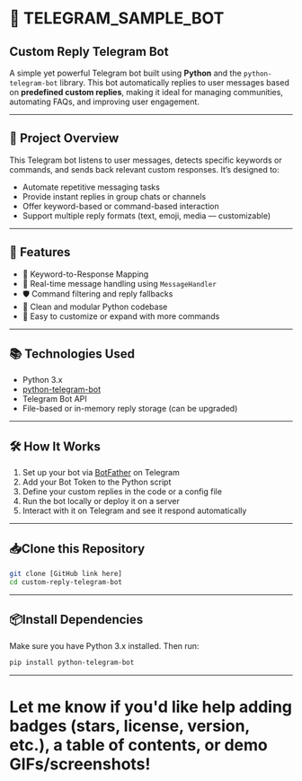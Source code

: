 # 🤖 TELEGRAM_SAMPLE_BOT

## Custom Reply Telegram Bot

A simple yet powerful Telegram bot built using **Python** and the `python-telegram-bot` library. This bot automatically replies to user messages based on **predefined custom replies**, making it ideal for managing communities, automating FAQs, and improving user engagement.

---

## 📌 Project Overview

This Telegram bot listens to user messages, detects specific keywords or commands, and sends back relevant custom responses. It’s designed to:

- Automate repetitive messaging tasks  
- Provide instant replies in group chats or channels  
- Offer keyword-based or command-based interaction  
- Support multiple reply formats (text, emoji, media — customizable)

---

## 🚀 Features

- 🧠 Keyword-to-Response Mapping  
- 🔄 Real-time message handling using `MessageHandler`  
- 🛡️ Command filtering and reply fallbacks  
- 🧱 Clean and modular Python codebase  
- 💬 Easy to customize or expand with more commands

---

## 📚 Technologies Used

- Python 3.x  
- [python-telegram-bot](https://github.com/python-telegram-bot/python-telegram-bot)  
- Telegram Bot API  
- File-based or in-memory reply storage (can be upgraded)

---

## 🛠️ How It Works

1. Set up your bot via [BotFather](https://core.telegram.org/bots#6-botfather) on Telegram  
2. Add your Bot Token to the Python script  
3. Define your custom replies in the code or a config file  
4. Run the bot locally or deploy it on a server  
5. Interact with it on Telegram and see it respond automatically

---

## 📥Clone this Repository
```bash
git clone [GitHub link here]
cd custom-reply-telegram-bot
```
---

## 📦Install Dependencies
Make sure you have Python 3.x installed. Then run:
```bash
pip install python-telegram-bot
```
---
# Let me know if you'd like help adding badges (stars, license, version, etc.), a table of contents, or demo GIFs/screenshots!

